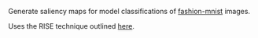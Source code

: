 Generate saliency maps for model classifications of [fashion-mnist](https://github.com/zalandoresearch/fashion-mnist) images.

Uses the RISE technique outlined [here](https://github.com/eclique/RISE).
